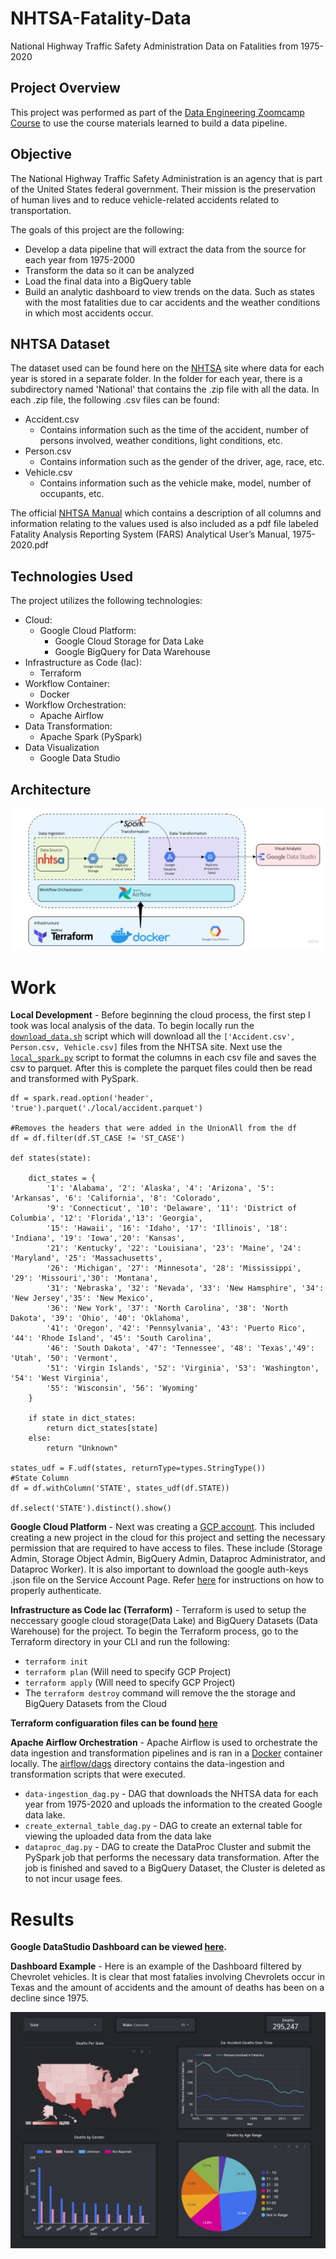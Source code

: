 # NHTSA-Fatality-Data
National Highway Traffic Safety Administration Data on Fatalities from 1975-2020

## Project Overview
This project was performed as part of the [Data Engineering Zoomcamp Course](https://github.com/DataTalksClub/data-engineering-zoomcamp) to use the course materials learned to build a data pipeline.

## Objective
The National Highway Traffic Safety Administration is an agency that is part of the United States federal government. Their mission is the preservation of human lives and to reduce vehicle-related accidents related to transportation.

The goals of this project are the following:
* Develop a data pipeline that will extract the data from the source for each year from 1975-2000
* Transform the data so it can be analyzed
* Load the final data into a BigQuery table
* Build an analytic dashboard to view trends on the data. Such as states with the most fatalities due to car accidents and the weather conditions in which most accidents occur.

## NHTSA Dataset
The dataset used can be found here on the [NHTSA](https://www.nhtsa.gov/file-downloads?p=nhtsa/downloads/FARS/) site where data for each year is stored in a separate folder. In the folder for each year, there is a subdirectory named 'National' that contains the .zip file with all the data. In each .zip file, the following .csv files can be found:
* Accident.csv
  - Contains information such as the time of the accident, number of persons involved, weather conditions, light conditions, etc.
* Person.csv
  - Contains information such as the gender of the driver, age, race, etc.
* Vehicle.csv
  - Contains information such as the vehicle make, model, number of occupants, etc.

The official [NHTSA Manual](https://github.com/Raatid-Dilly/NHTSA-Fatality-Data/blob/main/Fatality%20Analysis%20Reporting%20System%20(FARS)%20Analytical%20User’s%20Manual%2C%201975-2020.pdf) which contains a description of all columns and information relating to the values used is also included as a pdf file labeled Fatality Analysis Reporting System (FARS) Analytical User’s Manual, 1975-2020.pdf

## Technologies Used
The project utilizes the following technologies:
* Cloud: 
  - Google Cloud Platform:
    - Google Cloud Storage for Data Lake
    - Google BigQuery for Data Warehouse
* Infrastructure as Code (Iac):
  - Terraform
* Workflow Container:
  - Docker
* Workflow Orchestration:
  - Apache Airflow
* Data Transformation:
  - Apache Spark (PySpark)
* Data Visualization
  - Google Data Studio

## Architecture

![alt workflow](https://github.com/Raatid-Dilly/NHTSA-Fatality-Data/blob/main/images/NHTSA.jpg)


# Work
**Local Development** - Before beginning the cloud process, the first step I took was local analysis of the data. To begin locally run the [```download_data.sh```](https://github.com/Raatid-Dilly/NHTSA-Fatality-Data/blob/main/local/download_data.sh) script which will download all the ```['Accident.csv', Person.csv, Vehicle.csv]``` files from the NHTSA site. Next use the [```local_spark.py```](https://github.com/Raatid-Dilly/NHTSA-Fatality-Data/blob/main/local/local_spark.py) script to format the columns in each csv file and saves the csv to parquet. After this is complete the parquet files could then be read and transformed with PySpark.

```
df = spark.read.option('header', 'true').parquet('./local/accident.parquet')

#Removes the headers that were added in the UnionAll from the df
df = df.filter(df.ST_CASE != 'ST_CASE')

def states(state):
    
    dict_states = {
        '1': 'Alabama', '2': 'Alaska', '4': 'Arizona', '5': 'Arkansas', '6': 'California', '8': 'Colorado', 
        '9': 'Connecticut', '10': 'Delaware', '11': 'District of Columbia', '12': 'Florida','13': 'Georgia', 
        '15': 'Hawaii', '16': 'Idaho', '17': 'Illinois', '18': 'Indiana', '19': 'Iowa','20': 'Kansas', 
        '21': 'Kentucky', '22': 'Louisiana', '23': 'Maine', '24': 'Maryland', '25': 'Massachusetts', 
        '26': 'Michigan', '27': 'Minnesota', '28': 'Mississippi', '29': 'Missouri','30': 'Montana', 
        '31': 'Nebraska', '32': 'Nevada', '33': 'New Hamsphire', '34': 'New Jersey','35': 'New Mexico', 
        '36': 'New York', '37': 'North Carolina', '38': 'North Dakota', '39': 'Ohio', '40': 'Oklahoma', 
        '41': 'Oregon', '42': 'Pennsylvania', '43': 'Puerto Rico', '44': 'Rhode Island', '45': 'South Carolina', 
        '46': 'South Dakota', '47': 'Tennessee', '48': 'Texas','49': 'Utah', '50': 'Vermont', 
        '51': 'Virgin Islands', '52': 'Virginia', '53': 'Washington', '54': 'West Virginia', 
        '55': 'Wisconsin', '56': 'Wyoming'
    }

    if state in dict_states:
        return dict_states[state]
    else:
        return "Unknown"
    
states_udf = F.udf(states, returnType=types.StringType())
#State Column
df = df.withColumn('STATE', states_udf(df.STATE))

df.select('STATE').distinct().show()
```

**Google Cloud Platform** - Next was creating a [GCP account](https://cloud.google.com). This included creating a new project in the cloud for this project and setting the necessary permission that are required to have access to files. These include (Storage Admin, Storage Object Admin, BigQuery Admin, Dataproc Administrator, and Dataproc Worker). It is also important to download the google auth-keys .json file on the Service Account Page. Refer [here](https://cloud.google.com/docs/authentication/provide-credentials-adc) for instructions on how to properly authenticate.

**Infrastructure as Code Iac (Terraform)** - Terraform is used to setup the neccessary google cloud storage(Data Lake) and BigQuery Datasets (Data Warehouse) for the project. To begin the Terraform process, go to the Terraform directory in your CLI and run the following:
  - ```terraform init```
  - ```terraform plan``` (Will need to specify GCP Project)
  - ```terraform apply``` (Will need to specify GCP Project)
  - The ```terraform destroy``` command will remove the the storage and BigQuery Datasets from the Cloud
  
**Terraform configuaration files can be found [here](https://github.com/Raatid-Dilly/NHTSA-Fatality-Data/tree/main/terraform)**

**Apache Airflow Orchestration** - Apache Airflow is used to orchestrate the data ingestion and transformation pipelines and is ran in a [Docker](https://www.docker.com) container locally. The [airflow/dags](https://github.com/Raatid-Dilly/NHTSA-Fatality-Data/tree/main/airflow/dags) directory contains the data-ingestion and transformation scripts that were executed.
- ```data-ingestion_dag.py``` - DAG that downloads the NHTSA data for each year from 1975-2020 and uploads the information to the created Google data lake.
- ```create_external_table_dag.py``` - DAG to create an external table for viewing the uploaded data from the data lake
- ```dataproc_dag.py``` - DAG to create the DataProc Cluster and submit the PySpark job that performs the necessary data transformation. After the job is finished and saved to a BigQuery Dataset, the Cluster is deleted as to not incur usage fees.

# Results
**Google DataStudio Dashboard can be viewed [here](https://datastudio.google.com/reporting/39c186d2-90ba-4d1a-8d1a-2db046e93641).**

**Dashboard Example** - Here is an example of the Dashboard filtered by Chevrolet vehicles. It is clear that most fatalies involving Chevrolets occur in Texas and the amount of accidents and the amount of deaths has been on a decline since 1975.

![alt dashboard](https://github.com/Raatid-Dilly/NHTSA-Fatality-Data/blob/main/images/NHTSA_Fatalilty_Analysis_Report_(FARS)1.jpg)
